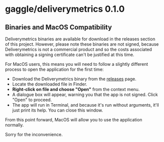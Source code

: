 # gaggle/deliverymetrics 0.1.0

## Binaries and MacOS Compatibility

Deliverymetrics binaries are available for download in the releases section of this project. 
However, please note these binaries are not signed, 
because Deliverymetrics is not a commercial product 
and so the costs associated with obtaining a signing certificate can't be justified at this time.

For MacOS users, 
this means you will need to follow a slightly different process
to open the application for the first time:

* Download the Deliverymetrics binary from the [releases] page.
* Locate the downloaded file in Finder.
* **Right-click on file and choose "Open"** from the context menu.
* A dialogue box will appear, warning you that the app is not signed. Click "Open" to proceed.
* The app will run in Terminal, 
  and because it's run without arguments, it'll just print its help. 
  You can close this window.

From this point forward,
MacOS will allow you to use the application normally.

Sorry for the inconvenience.

[releases]: https://github.com/gaggle/deliverymetrics/releases
